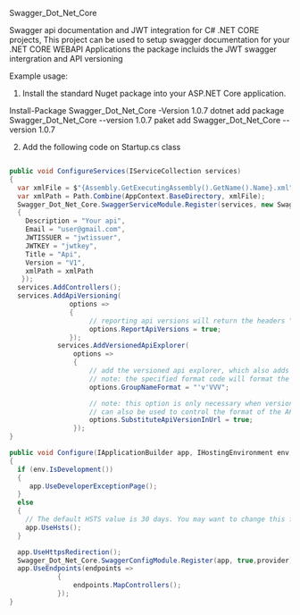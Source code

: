 Swagger_Dot_Net_Core

Swagger api documentation and JWT integration for C# .NET CORE projects,
This project can be used to setup swagger documentation for your .NET CORE WEBAPI Applications the package incluids the JWT swagger intergration and API versioning

Example usage:
1. Install the standard Nuget package into your ASP.NET Core application.

  Install-Package Swagger_Dot_Net_Core -Version 1.0.7
  dotnet add package Swagger_Dot_Net_Core --version 1.0.7
  <PackageReference Include="Swagger_Dot_Net_Core" Version="1.0.7" />
  paket add Swagger_Dot_Net_Core --version 1.0.7
  
2. Add the following code on Startup.cs class
```csharp

public void ConfigureServices(IServiceCollection services)
{
  var xmlFile = $"{Assembly.GetExecutingAssembly().GetName().Name}.xml";
  var xmlPath = Path.Combine(AppContext.BaseDirectory, xmlFile);
  Swagger_Dot_Net_Core.SwaggerServiceModule.Register(services, new Swagger_Dot_Net_Core.SwaggerIntegrationHelper 
  {
    Description = "Your api",
    Email = "user@gmail.com",
    JWTISSUER = "jwtissuer",
    JWTKEY = "jwtkey",
    Title = "Api",
    Version = "V1",
    xmlPath = xmlPath
   });
  services.AddControllers();
  services.AddApiVersioning(
               options =>
               {
                    // reporting api versions will return the headers "api-supported-versions" and "api-deprecated-versions"
                    options.ReportApiVersions = true;
               });
            services.AddVersionedApiExplorer(
                options =>
                {
                    // add the versioned api explorer, which also adds IApiVersionDescriptionProvider service
                    // note: the specified format code will format the version as "'v'major[.minor][-status]"
                    options.GroupNameFormat = "'v'VVV";

                    // note: this option is only necessary when versioning by url segment. the SubstitutionFormat
                    // can also be used to control the format of the API version in route templates
                    options.SubstituteApiVersionInUrl = true;
                });
}

public void Configure(IApplicationBuilder app, IHostingEnvironment env,IApiVersionDescriptionProvider provider)
{
  if (env.IsDevelopment())
  {
     app.UseDeveloperExceptionPage();
  }
  else
  {
    // The default HSTS value is 30 days. You may want to change this for production scenarios, see https://aka.ms/aspnetcore-  hsts.
    app.UseHsts();
  }

  app.UseHttpsRedirection();
  Swagger_Dot_Net_Core.SwaggerConfigModule.Register(app, true,provider);
  app.UseEndpoints(endpoints =>
            {
                endpoints.MapControllers();
            });
}
  
